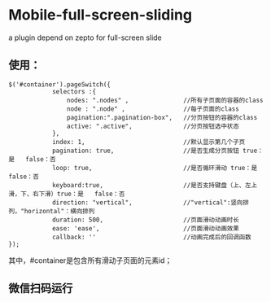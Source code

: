 # Mobile-full-screen-sliding
a plugin depend on zepto for full-screen slide
## 使用：
``` 
$('#container').pageSwitch({
			selectors :{
				nodes: ".nodes" ,				//所有子页面的容器的class
				node : ".node" ,				//每子页面的class
				pagination:".pagination-box",	//分页按钮的容器的class
				active: ".active",				//分页按钮选中状态
			},
			index: 1,							//默认显示第几个子页
			pagination: true,					//是否生成分页按钮 true：是   false：否
			loop: true,							//是否循环滑动 true：是   false：否
			keyboard:true,						//是否支持键盘（上、左上滑，下、右下滑）true：是   false：否
			direction: "vertical",				//"vertical":竖向排列，"horizontal"：横向排列
			duration: 500,						//页面滑动动画时长
			ease: 'ease',						//页面滑动动画效果
			callback: ''						//动画完成后的回调函数
});
```
其中，#container是包含所有滑动子页面的元素id；

## 微信扫码运行
